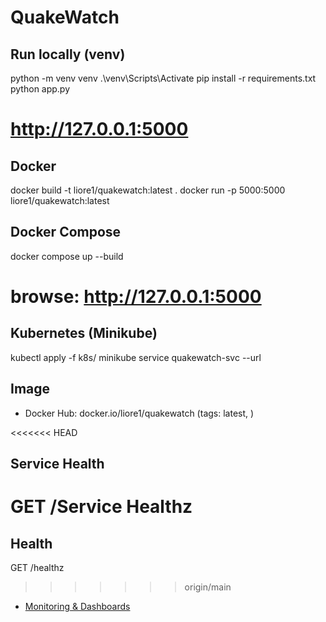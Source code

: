 # QuakeWatch

## Run locally (venv)
python -m venv venv
.\venv\Scripts\Activate
pip install -r requirements.txt
python app.py
# http://127.0.0.1:5000

## Docker
docker build -t liore1/quakewatch:latest .
docker run -p 5000:5000 liore1/quakewatch:latest

## Docker Compose
docker compose up --build
# browse: http://127.0.0.1:5000

## Kubernetes (Minikube)
kubectl apply -f k8s/
minikube service quakewatch-svc --url

## Image
- Docker Hub: docker.io/liore1/quakewatch (tags: latest, <commit-sha>)

<<<<<<< HEAD
## Service Health
GET /Service Healthz
=======
## Health
GET /healthz
>>>>>>> origin/main

- [Monitoring & Dashboards](docs/MONITORING.md)
